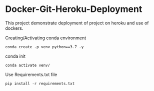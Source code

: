 # Docker-Git-Heroku-Deployment
This project demonstrate deployment of project on heroku and use of dockers.

Creating/Activating conda environment
```
conda create -p venv python==3.7 -y
```
conda init
```
conda activate venv/
```

Use Requirements.txt file

```
pip install -r requirements.txt
```
